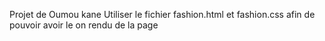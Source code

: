 Projet de Oumou kane 
Utiliser le fichier fashion.html et fashion.css afin de pouvoir avoir le on rendu de la page
